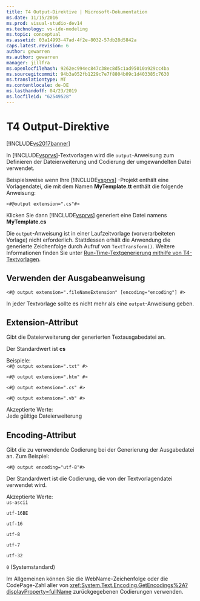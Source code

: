 ```yaml
---
title: T4 Output-Direktive | Microsoft-Dokumentation
ms.date: 11/15/2016
ms.prod: visual-studio-dev14
ms.technology: vs-ide-modeling
ms.topic: conceptual
ms.assetid: 03a14993-47ad-4f2e-8032-57db28d5842a
caps.latest.revision: 6
author: gewarren
ms.author: gewarren
manager: jillfra
ms.openlocfilehash: 9262ec994ec847c38ec8d5c1ad95010a929cc4ba
ms.sourcegitcommit: 94b3a052fb1229c7e7f8804b09c1d403385c7630
ms.translationtype: MT
ms.contentlocale: de-DE
ms.lasthandoff: 04/23/2019
ms.locfileid: "62549528"
---
```

# <a name="t4-output-directive"></a>T4 Output-Direktive
[!INCLUDE[vs2017banner](../includes/vs2017banner.md)]

In [!INCLUDE[vsprvs](../includes/vsprvs-md.md)]-Textvorlagen wird die `output`-Anweisung zum Definieren der Dateierweiterung und Codierung der umgewandelten Datei verwendet.  
  
 Beispielsweise wenn Ihre [!INCLUDE[vsprvs](../includes/vsprvs-md.md)] -Projekt enthält eine Vorlagendatei, die mit dem Namen **MyTemplate.tt** enthält die folgende Anweisung:  
  
 `<#@output extension=".cs"#>`  
  
 Klicken Sie dann [!INCLUDE[vsprvs](../includes/vsprvs-md.md)] generiert eine Datei namens **MyTemplate.cs**  
  
 Die `output`-Anweisung ist in einer Laufzeitvorlage (vorverarbeiteten Vorlage) nicht erforderlich. Stattdessen erhält die Anwendung die generierte Zeichenfolge durch Aufruf von `TextTransform()`. Weitere Informationen finden Sie unter [Run-Time-Textgenerierung mithilfe von T4-Textvorlagen](../modeling/run-time-text-generation-with-t4-text-templates.md).  
  
## <a name="using-the-output-directive"></a>Verwenden der Ausgabeanweisung  
  
```  
<#@ output extension=".fileNameExtension" [encoding="encoding"] #>  
```  
  
 In jeder Textvorlage sollte es nicht mehr als eine `output`-Anweisung geben.  
  
## <a name="extension-attribute"></a>Extension-Attribut  
 Gibt die Dateierweiterung der generierten Textausgabedatei an.  
  
 Der Standardwert ist **cs**  
  
 Beispiele:  
 `<#@ output extension=".txt" #>`  
  
 `<#@ output extension=".htm" #>`  
  
 `<#@ output extension=".cs" #>`  
  
 `<#@ output extension=".vb" #>`  
  
 Akzeptierte Werte:  
 Jede gültige Dateierweiterung  
  
## <a name="encoding-attribute"></a>Encoding-Attribut  
 Gibt die zu verwendende Codierung bei der Generierung der Ausgabedatei an. Zum Beispiel:  
  
 `<#@ output encoding="utf-8"#>`  
  
 Der Standardwert ist die Codierung, die von der Textvorlagendatei verwendet wird.  
  
 Akzeptierte Werte:  
 `us-ascii`  
  
 `utf-16BE`  
  
 `utf-16`  
  
 `utf-8`  
  
 `utf-7`  
  
 `utf-32`  
  
 `0` (Systemstandard)  
  
 Im Allgemeinen können Sie die WebName-Zeichenfolge oder die CodePage-Zahl aller von <xref:System.Text.Encoding.GetEncodings%2A?displayProperty=fullName> zurückgegebenen Codierungen verwenden.
